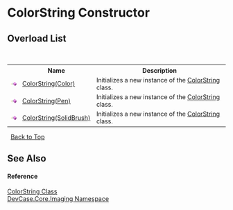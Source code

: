 # ColorString Constructor 
 


## Overload List
&nbsp;<table><tr><th></th><th>Name</th><th>Description</th></tr><tr><td>![Public method](media/pubmethod.gif "Public method")</td><td><a href="M_DevCase_Core_Imaging_ColorString__ctor">ColorString(Color)</a></td><td>
Initializes a new instance of the <a href="T_DevCase_Core_Imaging_ColorString">ColorString</a> class.</td></tr><tr><td>![Public method](media/pubmethod.gif "Public method")</td><td><a href="M_DevCase_Core_Imaging_ColorString__ctor_1">ColorString(Pen)</a></td><td>
Initializes a new instance of the <a href="T_DevCase_Core_Imaging_ColorString">ColorString</a> class.</td></tr><tr><td>![Public method](media/pubmethod.gif "Public method")</td><td><a href="M_DevCase_Core_Imaging_ColorString__ctor_2">ColorString(SolidBrush)</a></td><td>
Initializes a new instance of the <a href="T_DevCase_Core_Imaging_ColorString">ColorString</a> class.</td></tr></table>&nbsp;
<a href="#colorstring-constructor">Back to Top</a>

## See Also


#### Reference
<a href="T_DevCase_Core_Imaging_ColorString">ColorString Class</a><br /><a href="N_DevCase_Core_Imaging">DevCase.Core.Imaging Namespace</a><br />